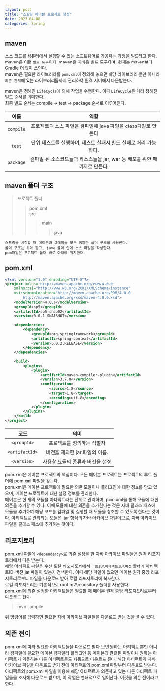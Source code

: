 ```yaml
---
layout: post
title: "스프링 메이븐 프로젝트 생성"
date: 2023-04-08
categories: Spring
---
```


## maven
소스 코드를 컴퓨터에서 실행할 수 있는 소프트웨어로 가공하는 과정을 빌드라고 한다. maven은 이런 `빌드 도구`이다.
maven은 자바용 빌드 도구이며, 현재는 maven보다 Gradle 더 많이 쓰인다.  
maven은 필요한 라이브러리를 `pom.xml`에 정의해 놓으면 해당 라이브러리 뿐만 아니라 `의존 관계`에 있는 라이브러리들까지 관리하여 원격 서버에서 다운받는다.

maven은 정해진 `LifeCycle`에 의해 작업을 수행한다. 이때 `LifeCycle`은 미리 정해진 빌드 순서를 의미한다.  
최종 빌드 순서는 compile -> test -> package 순서로 이루어진다.

이름 | 역할
:---:|:---:
`compile` | 프로젝트의 소스 파일을 컴파일해 java 파일을 class파일로 만든다
`test` | 단위 테스트를 실행하며, 테스트 실패시 빌드 실패로 처리 가능하다.
`package` | 컴파일 된 소스코드들과 리소스들을 jar, war 등 배포를 위한 패키지로 만든다.

## maven 폴더 구조
> 프로젝트 폴더
> > pom.xml  
> > src
> > > main
> > > > java  

```
스프링을 시작할 때 메이븐과 그레이들 모두 동일한 폴더 구조를 사용한다.
폴더 구조는 위와 같고, java 폴더 안에 소스 파일을 작성한다.
pom파일은 프로젝트 폴더 바로 아래에 위치한다.
```

## pom.xml
```xml
<?xml version="1.0" encoding="UTF-8"?>
<project xmlns="http://maven.apache.org/POM/4.0.0"
	xmlns:xsi="http://www.w3.org/2001/XMLSchema-instance"
	xsi:schemaLocation="http://maven.apache.org/POM/4.0.0 
		http://maven.apache.org/xsd/maven-4.0.0.xsd">
	<modelVersion>4.0.0</modelVersion>
	<groupId>sp5</groupId>
	<artifactId>sp5-chap02</artifactId>
	<version>0.0.1-SNAPSHOT</version>

	<dependencies>
		<dependency>
			<groupId>org.springframework</groupId>
			<artifactId>spring-context</artifactId>
			<version>5.0.2.RELEASE</version>
		</dependency>
	</dependencies>

	<build>
		<plugins>
			<plugin>
				<artifactId>maven-compiler-plugin</artifactId>
				<version>3.7.0</version>
				<configuration>
					<source>1.8</source>
					<target>1.8</target>
					<encoding>utf-8</encoding>
				</configuration>
			</plugin>
		</plugins>
	</build>
</project>
```
코드 | 의미 
:---:|:---:
`<groupId>` | 프로젝트를 정의하는 식별자
`<artifactId>` | 버전을 제외한 jar 파일의 이름.  
`<version>` | 사용할 묘듈의 종류와 버전을 설정 

pom.xml은 메이븐 프로젝트의 핵심이다. 모든 메이븐 프로젝트는 프로젝트의 루트 폴더에 pom.xml 파일을 갖는다.  
pom.xml은 메이븐 프로젝트에 필요한 의존 모듈이나 플러그인에 대한 정보를 담고 있으며, 메이븐 프로젝트에 대한 설정 정보를 관리한다.  
메이븐은 한 개의 모듈을 아티팩트라는 단위로 관리하며, pom.xml을 통해 모듈에 대한 의존을 추가할 수 있다. 이때 모듈에 대한 의존을 추가한다는 것은 자바 클래스 패스에 모듈을 추가하여 해당 코드를 컴파일 및 실행할 때 모듈을 참조할 수 있도록 한다는 것이다. 아티팩트로 관리되는 모듈은 .jar 형식의 자바 아카이브 파일이므로, 자바 아카이브 파일을 클래스 패스에 추가하는 것이다.

## 리포지토리
pom.xml 파일에 `<dependency>`로 의존 설정을 한 자바 아카이브 파일들은 원격 리포지토리에서 다운 받는다.  
해당 아티팩트 파일은 우선 로컬 리포지토리에서 `그룹ID\아티팩트ID\버전` 폴더에 아티팩트ID-버전.jar 파일이 있는지 검색한다. 이때 해당 파일이 없으면 메이븐 원격 중앙 리포지토리로부터 파일을 다운로드 받아 로컬 리포지토리에 복사한다.  
로컬 리포지토리는 기본적으로 root\.m2\repository 폴더를 사용한다.  
pom.xml에 의존 설정한 아티팩트들은 필요할 때 메이븐 원격 중앙 리포지토리로부터 다운로드 한다.  
> mvn compile

위 명령어를 입력하면 필요한 자바 아카이브 파일들을 다운로드 받는 것을 볼 수 있다.

## 의존 전이
pom.xml에 따라 필요한 아티팩트들을 다운로드 받다 보면 원하는 아티팩트 뿐만 아니라 컴파일에 필요한 메이븐 컴파일러 플러그인 등 메이븐과 관련된 파일이나 원하는 아티팩트가 의존하는 다른 아티팩트들도 자동으로 다운로드 된다. 해당 아티팩트의 자바 아카이브 파일을 다운로드 받기 전에 아티팩트의 pom.xml 파일부터 다운로드 받는다. 아티팩트의 pom.xml 파일을 이용해 해당 아티팩트가 의존하고 있는 다른 아티팩트 파일들을 조사해 다운로드 받으며, 이 작업은 연쇄적으로 일어난다. 이것을 의존 전이라고 한다.
